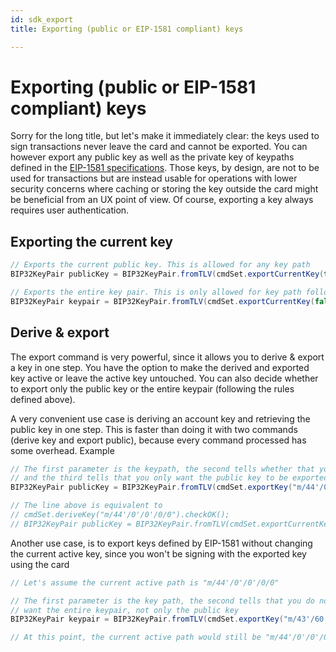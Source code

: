 ```yaml
---
id: sdk_export
title: Exporting (public or EIP-1581 compliant) keys

---
```


# Exporting (public or EIP-1581 compliant) keys

Sorry for the long title, but let's make it immediately clear: the keys used to sign transactions never leave the card and cannot be exported. You can however export any public key as well as the private key of keypaths defined in the [EIP-1581 specifications](https://eips.ethereum.org/EIPS/eip-1581). Those keys, by design, are not to be used for transactions but are instead usable for operations with lower security concerns where caching or storing the key outside the card might be beneficial from an UX point of view. Of course, exporting a key always requires user authentication.

## Exporting the current key

```java
// Exports the current public key. This is allowed for any key path
BIP32KeyPair publicKey = BIP32KeyPair.fromTLV(cmdSet.exportCurrentKey(true).checkOK().getData());

// Exports the entire key pair. This is only allowed for key path following the EIP-1581 definition
BIP32KeyPair keypair = BIP32KeyPair.fromTLV(cmdSet.exportCurrentKey(false).checkOK().getData());
```

## Derive & export

The export command is very powerful, since it allows you to derive & export a key in one step. You have the option to make the derived and exported key active or leave the active key untouched. You can also decide whether to export only the public key or the entire keypair (following the rules defined above).

A very convenient use case is deriving an account key and retrieving the public key in one step. This is faster than doing it with two commands (derive key and export public), because every command processed has some overhead. Example

```java
// The first parameter is the keypath, the second tells whether that you want to make the derived & exported key active
// and the third tells that you only want the public key to be exported.
BIP32KeyPair publicKey = BIP32KeyPair.fromTLV(cmdSet.exportKey("m/44'/0'/0'/0/0", true, true).checkOK().getData());

// The line above is equivalent to
// cmdSet.deriveKey("m/44'/0'/0'/0/0").checkOK();
// BIP32KeyPair publicKey = BIP32KeyPair.fromTLV(cmdSet.exportCurrentKey(true).checkOK().getData());
```

Another use case, is to export keys defined by EIP-1581 without changing the current active key, since you won't be signing with the exported key using the card

```java
// Let's assume the current active path is "m/44'/0'/0'/0/0"

// The first parameter is the key path, the second tells that you do not want to make it current and the third that you
// want the entire keypair, not only the public key
BIP32KeyPair keypair = BIP32KeyPair.fromTLV(cmdSet.exportKey("m/43'/60'/1581'/0'/0", false, false).checkOK().getData());

// At this point, the current active path would still be "m/44'/0'/0'/0/0"
```
